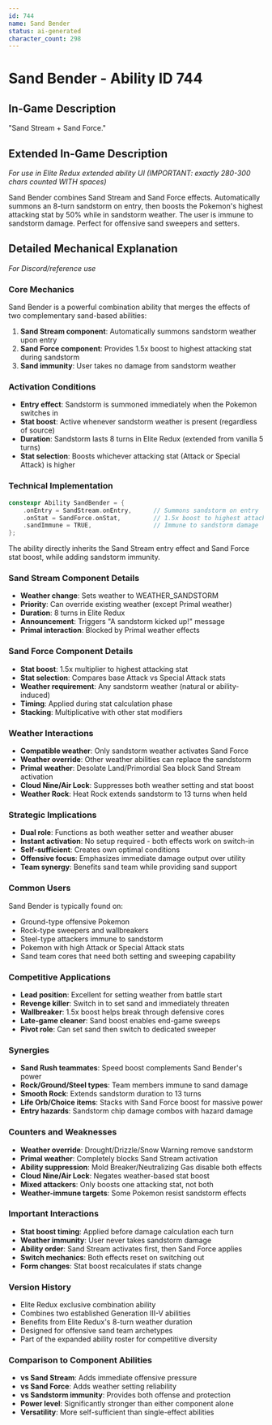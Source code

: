 ```yaml
---
id: 744
name: Sand Bender
status: ai-generated
character_count: 298
---
```


# Sand Bender - Ability ID 744

## In-Game Description
"Sand Stream + Sand Force."

## Extended In-Game Description
*For use in Elite Redux extended ability UI (IMPORTANT: exactly 280-300 chars counted WITH spaces)*

Sand Bender combines Sand Stream and Sand Force effects. Automatically summons an 8-turn sandstorm on entry, then boosts the Pokemon's highest attacking stat by 50% while in sandstorm weather. The user is immune to sandstorm damage. Perfect for offensive sand sweepers and setters.

## Detailed Mechanical Explanation
*For Discord/reference use*

### Core Mechanics
Sand Bender is a powerful combination ability that merges the effects of two complementary sand-based abilities:
1. **Sand Stream component**: Automatically summons sandstorm weather upon entry
2. **Sand Force component**: Provides 1.5x boost to highest attacking stat during sandstorm
3. **Sand immunity**: User takes no damage from sandstorm weather

### Activation Conditions
- **Entry effect**: Sandstorm is summoned immediately when the Pokemon switches in
- **Stat boost**: Active whenever sandstorm weather is present (regardless of source)
- **Duration**: Sandstorm lasts 8 turns in Elite Redux (extended from vanilla 5 turns)
- **Stat selection**: Boosts whichever attacking stat (Attack or Special Attack) is higher

### Technical Implementation
```cpp
constexpr Ability SandBender = {
    .onEntry = SandStream.onEntry,      // Summons sandstorm on entry
    .onStat = SandForce.onStat,         // 1.5x boost to highest attacking stat
    .sandImmune = TRUE,                 // Immune to sandstorm damage
};
```

The ability directly inherits the Sand Stream entry effect and Sand Force stat boost, while adding sandstorm immunity.

### Sand Stream Component Details
- **Weather change**: Sets weather to WEATHER_SANDSTORM
- **Priority**: Can override existing weather (except Primal weather)
- **Duration**: 8 turns in Elite Redux
- **Announcement**: Triggers "A sandstorm kicked up!" message
- **Primal interaction**: Blocked by Primal weather effects

### Sand Force Component Details
- **Stat boost**: 1.5x multiplier to highest attacking stat
- **Stat selection**: Compares base Attack vs Special Attack stats
- **Weather requirement**: Any sandstorm weather (natural or ability-induced)
- **Timing**: Applied during stat calculation phase
- **Stacking**: Multiplicative with other stat modifiers

### Weather Interactions
- **Compatible weather**: Only sandstorm weather activates Sand Force
- **Weather override**: Other weather abilities can replace the sandstorm
- **Primal weather**: Desolate Land/Primordial Sea block Sand Stream activation
- **Cloud Nine/Air Lock**: Suppresses both weather setting and stat boost
- **Weather Rock**: Heat Rock extends sandstorm to 13 turns when held

### Strategic Implications
- **Dual role**: Functions as both weather setter and weather abuser
- **Instant activation**: No setup required - both effects work on switch-in
- **Self-sufficient**: Creates own optimal conditions
- **Offensive focus**: Emphasizes immediate damage output over utility
- **Team synergy**: Benefits sand team while providing sand support

### Common Users
Sand Bender is typically found on:
- Ground-type offensive Pokemon
- Rock-type sweepers and wallbreakers
- Steel-type attackers immune to sandstorm
- Pokemon with high Attack or Special Attack stats
- Sand team cores that need both setting and sweeping capability

### Competitive Applications
- **Lead position**: Excellent for setting weather from battle start
- **Revenge killer**: Switch in to set sand and immediately threaten
- **Wallbreaker**: 1.5x boost helps break through defensive cores
- **Late-game cleaner**: Sand boost enables end-game sweeps
- **Pivot role**: Can set sand then switch to dedicated sweeper

### Synergies
- **Sand Rush teammates**: Speed boost complements Sand Bender's power
- **Rock/Ground/Steel types**: Team members immune to sand damage
- **Smooth Rock**: Extends sandstorm duration to 13 turns
- **Life Orb/Choice items**: Stacks with Sand Force boost for massive power
- **Entry hazards**: Sandstorm chip damage combos with hazard damage

### Counters and Weaknesses
- **Weather override**: Drought/Drizzle/Snow Warning remove sandstorm
- **Primal weather**: Completely blocks Sand Stream activation
- **Ability suppression**: Mold Breaker/Neutralizing Gas disable both effects
- **Cloud Nine/Air Lock**: Negates weather-based stat boost
- **Mixed attackers**: Only boosts one attacking stat, not both
- **Weather-immune targets**: Some Pokemon resist sandstorm effects

### Important Interactions
- **Stat boost timing**: Applied before damage calculation each turn
- **Weather immunity**: User never takes sandstorm damage
- **Ability order**: Sand Stream activates first, then Sand Force applies
- **Switch mechanics**: Both effects reset on switching out
- **Form changes**: Stat boost recalculates if stats change

### Version History
- Elite Redux exclusive combination ability
- Combines two established Generation III-V abilities
- Benefits from Elite Redux's 8-turn weather duration
- Designed for offensive sand team archetypes
- Part of the expanded ability roster for competitive diversity

### Comparison to Component Abilities
- **vs Sand Stream**: Adds immediate offensive pressure
- **vs Sand Force**: Adds weather setting reliability
- **vs Sandstorm immunity**: Provides both offense and protection
- **Power level**: Significantly stronger than either component alone
- **Versatility**: More self-sufficient than single-effect abilities